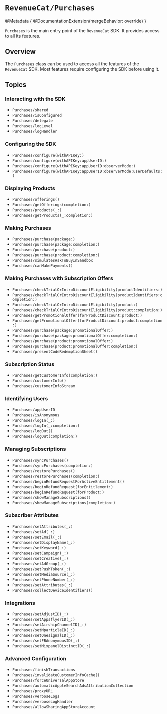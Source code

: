 # ``RevenueCat/Purchases``

@Metadata {
    @DocumentationExtension(mergeBehavior: override)
}

``Purchases`` is the main entry point of the `RevenueCat` SDK. 
It provides access to all its features. 

## Overview

The ``Purchases`` class can be used to access all the features of the `RevenueCat` SDK. 
Most features require configuring the SDK before using it. 

## Topics

### Interacting with the SDK
- ``Purchases/shared``
- ``Purchases/isConfigured``
- ``Purchases/delegate``
- ``Purchases/logLevel``
- ``Purchases/logHandler``

### Configuring the SDK
- ``Purchases/configure(withAPIKey:)``
- ``Purchases/configure(withAPIKey:appUserID:)``
- ``Purchases/configure(withAPIKey:appUserID:observerMode:)``
- ``Purchases/configure(withAPIKey:appUserID:observerMode:userDefaults:)``

### Displaying Products
- ``Purchases/offerings()``
- ``Purchases/getOfferings(completion:)``
- ``Purchases/products(_:)``
- ``Purchases/getProducts(_:completion:)``

### Making Purchases
- ``Purchases/purchase(package:)``
- ``Purchases/purchase(package:completion:)``
- ``Purchases/purchase(product:)``
- ``Purchases/purchase(product:completion:)``
- ``Purchases/simulatesAskToBuyInSandbox``
- ``Purchases/canMakePayments()``

### Making Purchases with Subscription Offers
- ``Purchases/checkTrialOrIntroDiscountEligibility(productIdentifiers:)``
- ``Purchases/checkTrialOrIntroDiscountEligibility(productIdentifiers:completion:)``
- ``Purchases/checkTrialOrIntroDiscountEligibility(product:)``
- ``Purchases/checkTrialOrIntroDiscountEligibility(product:completion:)``
- ``Purchases/getPromotionalOffer(forProductDiscount:product:)``
- ``Purchases/getPromotionalOffer(forProductDiscount:product:completion:)``
- ``Purchases/purchase(package:promotionalOffer:)``
- ``Purchases/purchase(package:promotionalOffer:completion:)``
- ``Purchases/purchase(product:promotionalOffer:)``
- ``Purchases/purchase(product:promotionalOffer:completion:)``
- ``Purchases/presentCodeRedemptionSheet()``

### Subscription Status
- ``Purchases/getCustomerInfo(completion:)``
- ``Purchases/customerInfo()``
- ``Purchases/customerInfoStream``

### Identifying Users
- ``Purchases/appUserID``
- ``Purchases/isAnonymous``
- ``Purchases/logIn(_:)``
- ``Purchases/logIn(_:completion:)``
- ``Purchases/logOut()``
- ``Purchases/logOut(completion:)``

### Managing Subscriptions
- ``Purchases/syncPurchases()``
- ``Purchases/syncPurchases(completion:)``
- ``Purchases/restorePurchases()``
- ``Purchases/restorePurchases(completion:)``
- ``Purchases/beginRefundRequestForActiveEntitlement()``
- ``Purchases/beginRefundRequest(forEntitlement:)``
- ``Purchases/beginRefundRequest(forProduct:)``
- ``Purchases/showManageSubscriptions()``
- ``Purchases/showManageSubscriptions(completion:)``

### Subscriber Attributes
- ``Purchases/setAttributes(_:)``
- ``Purchases/setAd(_:)``
- ``Purchases/setEmail(_:)``
- ``Purchases/setDisplayName(_:)``
- ``Purchases/setKeyword(_:)``
- ``Purchases/setCampaign(_:)``
- ``Purchases/setCreative(_:)``
- ``Purchases/setAdGroup(_:)``
- ``Purchases/setPushToken(_:)``
- ``Purchases/setMediaSource(_:)``
- ``Purchases/setPhoneNumber(_:)``
- ``Purchases/setAttributes(_:)``
- ``Purchases/collectDeviceIdentifiers()``

### Integrations
- ``Purchases/setAdjustID(_:)``
- ``Purchases/setAppsflyerID(_:)``
- ``Purchases/setAirshipChannelID(_:)``
- ``Purchases/setMparticleID(_:)``
- ``Purchases/setOnesignalID(_:)``
- ``Purchases/setFBAnonymousID(_:)``
- ``Purchases/setMixpanelDistinctID(_:)``

### Advanced Configuration
- ``Purchases/finishTransactions``
- ``Purchases/invalidateCustomerInfoCache()``
- ``Purchases/forceUniversalAppStore``
- ``Purchases/automaticAppleSearchAdsAttributionCollection``
- ``Purchases/proxyURL``
- ``Purchases/verboseLogs``
- ``Purchases/verboseLogHandler``
- ``Purchases/allowSharingAppStoreAccount``
